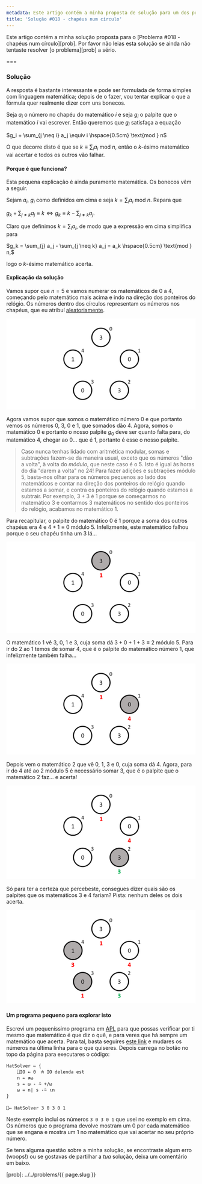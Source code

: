 ```yaml
---
metadata: Este artigo contém a minha proposta de solução para um dos problemas deste blogue.
title: 'Solução #018 - chapéus num círculo'
---
```


Este artigo contém a minha solução proposta para o [Problema #018 - chapéus num círculo][prob]. Por favor não leias esta solução se ainda não tentaste resolver [o problema][prob] a sério.

===

### Solução

A resposta é bastante interessante e pode ser formulada de forma simples com linguagem matemática; depois de o fazer, vou tentar explicar o que a fórmula quer realmente dizer com uns bonecos.

Seja $a_i$ o número no chapéu do matemático $i$ e seja $g_i$ o palpite que o matemático $i$ vai escrever. Então queremos que $g_i$ satisfaça a equação

$g_i + \sum_{j \neq i} a_j \equiv i \hspace{0.5cm} \text{mod } n$

O que decorre disto é que se $k \equiv \sum_i a_i \text{ mod } n$, então o $k$-ésimo matemático vai acertar e todos os outros vão falhar.

#### Porque é que funciona?

Esta pequena explicação é ainda puramente matemática. Os bonecos vêm a seguir.

Sejam $a_i$, $g_i$ como definidos em cima e seja $k = \sum_i a_i \text{ mod } n$. Repara que

$g_k + \sum_{j \neq k} a_j \equiv k \iff g_k \equiv k - \sum_{j \neq k} a_j.$

Claro que definimos $k = \sum_i a_i$, de modo que a expressão em cima simplifica para

$g_k = \sum_{j} a_j - \sum_{j \neq k} a_j = a_k \hspace{0.5cm} \text{mod } n,$

logo o $k$-ésimo matemático acerta.

#### Explicação da solução

Vamos supor que $n = 5$ e vamos numerar os matemáticos de $0$ a $4$, começando pelo matemático mais acima e indo na direção dos ponteiros do relógio. Os números dentro dos círculos representam os números nos chapéus, que eu atribuí [aleatoriamente][xkcd-random].

![hat-configuration.png](./hat-configuration.png)

Agora vamos supor que somos o matemático número $0$ e que portanto vemos os números $0$, $3$, $0$ e $1$, que somados dão $4$. Agora, somos o matemático $0$ e portanto o nosso palpite $g_0$ deve ser quanto falta para, do matemático $4$, chegar ao $0$... que é $1$, portanto é esse o nosso palpite.

 > Caso nunca tenhas lidado com aritmética modular, somas e subtrações fazem-se da maneira usual, exceto que os números "dão a volta", à volta do *módulo*, que neste caso é o $5$. Isto é igual às horas do dia "darem a volta" no $24$!
 > Para fazer adições e subtrações módulo $5$, basta-nos olhar para os números pequenos ao lado dos matemáticos e contar na direção dos ponteiros do relógio quando estamos a somar, e contra os ponteiros do relógio quando estamos a subtrair. Por exemplo, $3 + 3$ é $1$ porque se começarmos no matemático $3$ e contarmos $3$ matemáticos no sentido dos ponteiros do relógio, acabamos no matemático $1$.

Para recapitular, o palpite do matemático $0$ é $1$ porque a soma dos outros chapéus era $4$ e $4 + 1 \equiv 0$ módulo $5$. Infelizmente, este matemático falhou porque o seu chapéu tinha um $3$ lá...

![hat-0.png](./hat-0.png)

O matemático $1$ vê $3$, $0$, $1$ e $3$, cuja soma dá $3 + 0 + 1 + 3 \equiv 2$ módulo $5$. Para ir do $2$ ao $1$ temos de somar $4$, que é o palpite do matemático número $1$, que infelizmente também falha...

![hat-1.png](./hat-1.png)

Depois vem o matemático $2$ que vê $0$, $1$, $3$ e $0$, cuja soma dá $4$. Agora, para ir do $4$ até ao $2$ módulo $5$ é necessário somar $3$, que é o palpite que o matemático $2$ faz... e acerta!

![hat-2.png](./hat-2.png)

Só para ter a certeza que percebeste, consegues dizer quais são os palpites que os matemáticos $3$ e $4$ fariam? Pista: nenhum deles os dois acerta.

![all-hats.png](./all-hats.png)

#### Um programa pequeno para explorar isto

Escrevi um pequeníssimo programa em [APL](https://aplwiki.com) para que possas verificar por ti mesmo que matemático é que diz o quê, e para veres que há sempre um matemático que acerta. Para tal, basta seguires [este link][tio] e mudares os números na última linha para o que quiseres. Depois carrega no botão no topo da página para executares o código:

```apl
HatSolver ← {
    ⎕IO ← 0  ⍝ IO delenda est
    n ← ≢⍵
    s ← ⍵ - ⍨ +/⍵
    ⍵ = n| s -⍨ ⍳n
}

⎕← HatSolver 3 0 3 0 1
```

Neste exemplo incluí os números `3 0 3 0 1` que usei no exemplo em cima. Os números que o programa devolve mostram um $0$ por cada matemático que se engana e mostra um $1$ no matemático que vai acertar no seu próprio número.

Se tens alguma questão sobre a minha solução, se encontraste algum erro (woops!) ou se gostavas de partilhar a *tua* solução, deixa um comentário em baixo.

[roger-article]: http://archive.vector.org.uk/art10500850
[xkcd-random]: https://xkcd.com/221/
[tio]: https://tio.run/##SyzI0U2pTMzJT///3yOxJDg/pyy1SOFR2wSFai7OR31TPf3BHAMFhUe9cxWAvJTUnNS8lESF1OISLgUoyAOredS56FHvVi7OYgivd6uCLpBcoaCtDxYGCdgq5NUoFCvogoQf9W7O46rl4gJaAlKPsNwYaBsIG/7/DwA

[prob]: ../../problems/{{ page.slug }}
